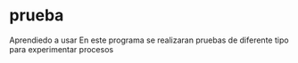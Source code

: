 # prueba
Aprendiedo a usar
En este programa se realizaran pruebas de diferente tipo para experimentar procesos
